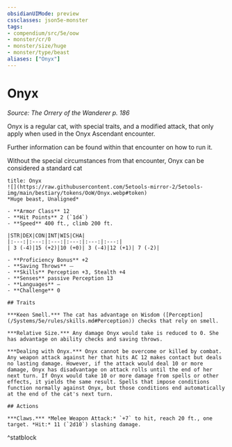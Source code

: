 ```yaml
---
obsidianUIMode: preview
cssclasses: json5e-monster
tags:
- compendium/src/5e/oow
- monster/cr/0
- monster/size/huge
- monster/type/beast
aliases: ["Onyx"]
---
```

# Onyx
*Source: The Orrery of the Wanderer p. 186*  

Onyx is a regular cat, with special traits, and a modified attack, that only apply when used in the Onyx Ascendant encounter.

Further information can be found within that encounter on how to run it.

Without the special circumstances from that encounter, Onyx can be considered a standard cat

```ad-statblock
title: Onyx
![](https://raw.githubusercontent.com/5etools-mirror-2/5etools-img/main/bestiary/tokens/OoW/Onyx.webp#token)
*Huge beast, Unaligned*

- **Armor Class** 12
- **Hit Points** 2 (`1d4`)
- **Speed** 400 ft., climb 200 ft.

|STR|DEX|CON|INT|WIS|CHA|
|:---:|:---:|:---:|:---:|:---:|:---:|
| 3 (-4)|15 (+2)|10 (+0)| 3 (-4)|12 (+1)| 7 (-2)|

- **Proficiency Bonus** +2
- **Saving Throws** ⏤
- **Skills** Perception +3, Stealth +4
- **Senses** passive Perception 13
- **Languages** —
- **Challenge** 0

## Traits

***Keen Smell.*** The cat has advantage on Wisdom ([Perception](/Systems/5e/rules/skills.md#Perception)) checks that rely on smell.

***Relative Size.*** Any damage Onyx would take is reduced to 0. She has advantage on ability checks and saving throws.

***Dealing with Onyx.*** Onyx cannot be overcome or killed by combat. Any weapon attack against her that hits AC 12 makes contact but deals no lasting damage. However, if the attack would deal 10 or more damage, Onyx has disadvantage on attack rolls until the end of her next turn. If Onyx would take 10 or more damage from spells or other effects, it yields the same result. Spells that impose conditions function normally against Onyx, but those conditions end automatically at the end of the cat's next turn.

## Actions

***Claws.*** *Melee Weapon Attack:* `+7` to hit, reach 20 ft., one target. *Hit:* 11 (`2d10`) slashing damage.
```
^statblock